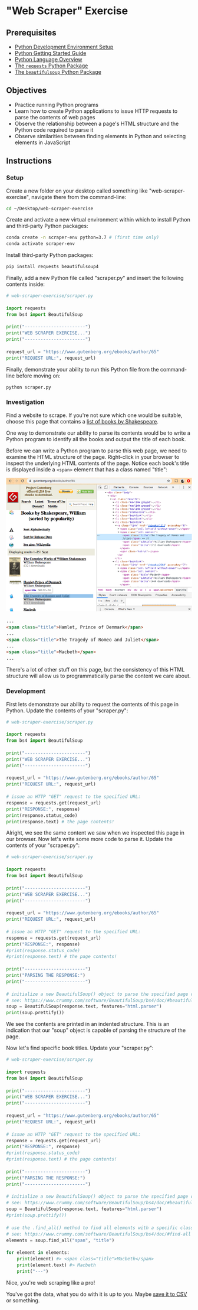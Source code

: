 # "Web Scraper" Exercise

## Prerequisites

  + [Python Development Environment Setup](https://github.com/prof-rossetti/intro-to-python/blob/master/units/unit-0.md)
  + [Python Getting Started Guide](https://github.com/prof-rossetti/intro-to-python/blob/master/units/unit-1.md)
  + [Python Language Overview](https://github.com/prof-rossetti/intro-to-python/blob/master/units/unit-2.md)
  + [The `requests` Python Package](https://github.com/prof-rossetti/intro-to-python/blob/master/notes/python/packages/requests.md)
  + [The `beautifulsoup` Python Package](https://github.com/prof-rossetti/intro-to-python/blob/master/notes/python/packages/beautifulsoup.md)

## Objectives

  + Practice running Python programs
  + Learn how to create Python applications to issue HTTP requests to parse the contents of web pages
  + Observe the relationship between a page's HTML structure and the Python code required to parse it
  + Observe similarities between finding elements in Python and selecting elements in JavaScript

## Instructions

### Setup

Create a new folder on your desktop called something like "web-scraper-exercise", navigate there from the command-line:

```sh
cd ~/Desktop/web-scraper-exercise
```

Create and activate a new virtual environment within which to install Python and third-party Python packages:

```sh
conda create -n scraper-env python=3.7 # (first time only)
conda activate scraper-env
```

Install third-party Python packages:

```sh
pip install requests beautifulsoup4
```

Finally, add a new Python file called "scraper.py" and insert the following contents inside:

```py
# web-scraper-exercise/scraper.py

import requests
from bs4 import BeautifulSoup

print("-----------------------")
print("WEB SCRAPER EXERCISE...")
print("-----------------------")

request_url = "https://www.gutenberg.org/ebooks/author/65"
print("REQUEST URL:", request_url)
```

Finally, demonstrate your ability to run this Python file from the command-line before moving on:

```sh
python scraper.py
```

### Investigation

Find a website to scrape. If you're not sure which one would be suitable, choose this page that contains a [list of books by Shakespeare](https://www.gutenberg.org/ebooks/author/65).

One way to demonstrate our ability to parse its contents would be to write a Python program to identify all the books and output the title of each book.

Before we can write a Python program to parse this web page, we need to examine the HTML structure of the page. Right-click in your browser to inspect the underlying HTML contents of the page. Notice each book's title is displayed inside a `<span>` element that has a class named "title":

![](inspect-page.png)

```html
...
<span class="title">Hamlet, Prince of Denmark</span>
...
<span class="title">The Tragedy of Romeo and Juliet</span>
...
<span class="title">Macbeth</span>
...
```

There's a lot of other stuff on this page, but the consistency of this HTML structure will allow us to programmatically parse the content we care about.


### Development

First lets demonstrate our ability to request the contents of this page in Python. Update the contents of your "scraper.py":

```py
# web-scraper-exercise/scraper.py

import requests
from bs4 import BeautifulSoup

print("-----------------------")
print("WEB SCRAPER EXERCISE...")
print("-----------------------")

request_url = "https://www.gutenberg.org/ebooks/author/65"
print("REQUEST URL:", request_url)

# issue an HTTP "GET" request to the specified URL:
response = requests.get(request_url)
print("RESPONSE:", response)
print(response.status_code)
print(response.text) # the page contents!
```

Alright, we see the same content we saw when we inspected this page in our browser. Now let's write some more code to parse it. Update the contents of your "scraper.py":

```py
# web-scraper-exercise/scraper.py

import requests
from bs4 import BeautifulSoup

print("-----------------------")
print("WEB SCRAPER EXERCISE...")
print("-----------------------")

request_url = "https://www.gutenberg.org/ebooks/author/65"
print("REQUEST URL:", request_url)

# issue an HTTP "GET" request to the specified URL:
response = requests.get(request_url)
print("RESPONSE:", response)
#print(response.status_code)
#print(response.text) # the page contents!

print("-----------------------")
print("PARSING THE RESPONSE:")
print("-----------------------")

# initialize a new BeautifulSoup() object to parse the specified page contents
# see: https://www.crummy.com/software/BeautifulSoup/bs4/doc/#beautifulsoup
soup = BeautifulSoup(response.text, features="html.parser")
print(soup.prettify())
```

We see the contents are printed in an indented structure. This is an indication that our "soup" object is capable of parsing the structure of the page.

Now let's find specific book titles. Update your "scraper.py":

```py
# web-scraper-exercise/scraper.py

import requests
from bs4 import BeautifulSoup

print("-----------------------")
print("WEB SCRAPER EXERCISE...")
print("-----------------------")

request_url = "https://www.gutenberg.org/ebooks/author/65"
print("REQUEST URL:", request_url)

# issue an HTTP "GET" request to the specified URL:
response = requests.get(request_url)
print("RESPONSE:", response)
#print(response.status_code)
#print(response.text) # the page contents!

print("-----------------------")
print("PARSING THE RESPONSE:")
print("-----------------------")

# initialize a new BeautifulSoup() object to parse the specified page contents
# see: https://www.crummy.com/software/BeautifulSoup/bs4/doc/#beautifulsoup
soup = BeautifulSoup(response.text, features="html.parser")
#print(soup.prettify())

# use the .find_all() method to find all elements with a specific class
# see: https://www.crummy.com/software/BeautifulSoup/bs4/doc/#find-all
elements = soup.find_all("span", "title")

for element in elements:
    print(element) #> <span class="title">Macbeth</span>
    print(element.text) #> Macbeth
    print("---")
```

Nice, you're web scraping like a pro!

You've got the data, what you do with it is up to you. Maybe [save it to CSV](/csv-challenge.md) or something.
